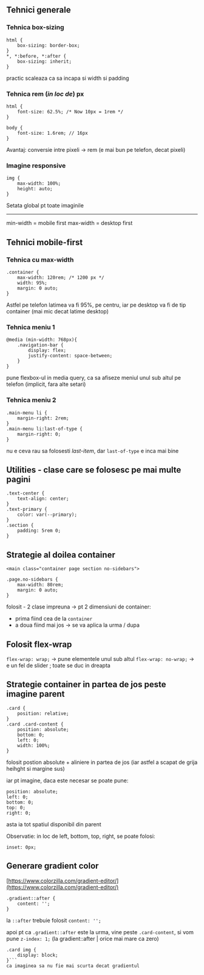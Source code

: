 ## Tehnici generale

### Tehnica box-sizing

```
html {
    box-sizing: border-box;
}
*, *:before, *:after {
    box-sizing: inherit;
}
```

practic scaleaza ca sa incapa si width si padding

### Tehnica rem (*in loc de*) px

```
html {
    font-size: 62.5%; /* Now 10px = 1rem */
}

body {
    font-size: 1.6rem; // 16px
}
```

Avantaj:
conversie intre pixeli -> rem (e mai bun pe telefon, decat pixeli)

### Imagine responsive

```
img {
    max-width: 100%;
    height: auto;
}
```

Setata global pt toate imaginile

<hr />

min-width = mobile first
max-width = desktop first

## Tehnici mobile-first

### Tehnica cu max-width

```
.container {
    max-width: 120rem; /* 1200 px */
    width: 95%;
    margin: 0 auto;
}
```

Astfel pe telefon latimea va fi 95%, pe centru, iar pe desktop va fi de tip container (mai mic decat latime desktop)

### Tehnica meniu 1

```
@media (min-width: 768px){
    .navigation-bar {
        display: flex;
        justify-content: space-between;
    }
}
```

pune flexbox-ul in media query, ca sa afiseze meniul unul sub altul pe telefon (implicit, fara alte setari)

### Tehnica meniu 2

```
.main-menu li {
    margin-right: 2rem;
}
.main-menu li:last-of-type {
    margin-right: 0;
}
```

nu e ceva rau sa folosesti *last-item*, dar `last-of-type` e inca mai bine

## Utilities - clase care se folosesc pe mai multe pagini

```
.text-center {
    text-align: center;
}
.text-primary {
    color: var(--primary);
}
.section {
    padding: 5rem 0;
}
```

## Strategie al doilea container

`<main class="container page section no-sidebars">`

```
.page.no-sidebars {
    max-width: 80rem;
    margin: 0 auto;
}
```

folosit - 2 clase impreuna -> pt 2 dimensiuni de container:
- prima fiind cea de la `container`
- a doua fiind mai jos -> se va aplica la urma / dupa

## Folosit flex-wrap

`flex-wrap: wrap;` -> pune elementele unul sub altul
`flex-wrap: no-wrap;` -> e un fel de slider ; toate se duc in dreapta

## Strategie container in partea de jos peste imagine parent

```
.card {
    position: relative;
}
.card .card-content {
    position: absolute;
    bottom: 0;
    left: 0;
    width: 100%;
}
```

folosit postion absolute + aliniere in partea de jos (iar astfel a scapat de grija heihght si margine sus)

iar pt imagine, daca este necesar se poate pune:

```
position: absolute;
left: 0;
bottom: 0;
top: 0;
right: 0;
```

asta ia tot spatiul disponibil din parent

Observatie:
in loc de left, bottom, top, right, se poate folosi:

```
inset: 0px;
```

## Generare gradient color

[https://www.colorzilla.com/gradient-editor/](https://www.colorzilla.com/gradient-editor/)

```
.gradient::after {
    content: '';
}
```

la `::after` trebuie folosit `content: '';`

apoi pt ca `.gradient::after` este la urma, vine peste `.card-content`, si vom pune `z-index: 1;` (la gradient::after | orice mai mare ca zero)

```
.card img {
    display: block;
}```
ca imaginea sa nu fie mai scurta decat gradientul


